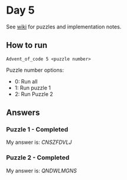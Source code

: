 # Day 5

See [wiki](https://github.com/jio125/Advent-of-code-2022/wiki/Day-5) for puzzles and implementation notes.

## How to run

`Advent_of_code 5 <puzzle number>`

Puzzle number options:

- 0: Run all
- 1: Run puzzle 1
- 2: Run Puzzle 2

## Answers

### Puzzle 1 - Completed

My answer is: *CNSZFDVLJ*

### Puzzle 2 - Completed

My answer is: *QNDWLMGNS*
